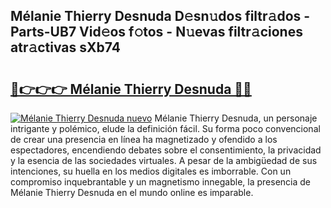 ## Mélanie Thierry Desnuda D𝚎sn𝚞dos filtr𝚊dos - Parts-UB7 Vid𝚎os f𝚘tos - N𝚞evas filtr𝚊ciones atr𝚊ctivas sXb74

# <h2><a href="http://mb1he7.tromn.icu/?c=M%c3%a9lanie+Thierry+Desnuda">🔗👉👉👉 Mélanie Thierry Desnuda 🔗🔗</a></h2>

[![Mélanie Thierry Desnuda nuevo](https://i.imgur.com/pEAQMta.gif)](http://mb1he7.tromn.icu/?c=M%c3%a9lanie+Thierry+Desnuda)
Mélanie Thierry Desnuda, un personaje intrigante y polémico, elude la definición fácil. Su forma poco convencional de crear una presencia en línea ha magnetizado y ofendido a los espectadores, encendiendo debates sobre el consentimiento, la privacidad y la esencia de las sociedades virtuales. A pesar de la ambigüedad de sus intenciones, su huella en los medios digitales es imborrable. Con un compromiso inquebrantable y un magnetismo innegable, la presencia de Mélanie Thierry Desnuda en el mundo online es imparable.
